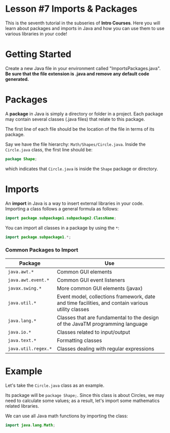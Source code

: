# Lesson #7 Imports & Packages

This is the seventh tutorial in the subseries of **Intro Courses**. Here you will learn about packages and imports in Java and how you can use them to use various libraries in your code!

# Getting Started
Create a new Java file in your environment called "ImportsPackages.java". **Be sure that the file extension is .java and remove any default code generated.**

# Packages
A **package** in Java is simply a directory or folder in a project. Each package may contain several classes (.java files) that relate to this package.

The first line of each file should be the location of the file in terms of its package.

Say we have the file hierarchy: `Math/Shapes/Circle.java`. Inside the `Circle.java` class, the first line should be:

```java
package Shape;
```

which indicates that `Circle.java` is inside the `Shape` package or directory.

# Imports
An **import** in Java is a way to insert external libraries in your code. Importing a class follows a general formula as follows:

```java
import package.subpackage1.subpackage2.ClassName;
```

You can import all classes in a package by using the `*`:
```java
import package.subpackage1.*;
```

### Common Packages to Import
Package | Use
---- | ----
`java.awt.*` | Common GUI elements
`java.awt.event.*` | Common GUI event listeners
`javax.swing.*` | More common GUI elements (javax)
`java.util.*` | Event model, collections framework, date and time facilities, and contain various utility classes
`java.lang.*` | Classes that are fundamental to the design of the JavaTM programming language
`java.io.*` | Classes related to input/output
`java.text.*` | Formatting classes
`java.util.regex.*` | Classes dealing with regular expressions

# Example
Let's take the `Circle.java` class as an example.

Its package will be `package Shape;`.
Since this class is about Circles, we may need to calculate some values; as a result, let's import some mathematics related libraries.

We can use all Java math functions by importing the class:

```java
import java.lang.Math;
```

